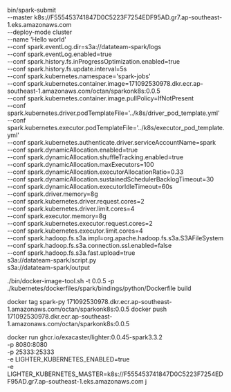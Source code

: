 bin/spark-submit \
--master k8s://F555453741847D0C5223F7254EDF95AD.gr7.ap-southeast-1.eks.amazonaws.com \
--deploy-mode cluster \
--name 'Hello world' \
--conf spark.eventLog.dir=s3a://datateam-spark/logs \
--conf spark.eventLog.enabled=true \
--conf spark.history.fs.inProgressOptimization.enabled=true \
--conf spark.history.fs.update.interval=5s \
--conf spark.kubernetes.namespace='spark-jobs' \
--conf spark.kubernetes.container.image=171092530978.dkr.ecr.ap-southeast-1.amazonaws.com/octan/sparkonk8s:0.0.5 \
--conf spark.kubernetes.container.image.pullPolicy=IfNotPresent \
--conf spark.kubernetes.driver.podTemplateFile='../k8s/driver_pod_template.yml' \
--conf spark.kubernetes.executor.podTemplateFile='../k8s/executor_pod_template.yml' \
--conf spark.kubernetes.authenticate.driver.serviceAccountName=spark \
--conf spark.dynamicAllocation.enabled=true \
--conf spark.dynamicAllocation.shuffleTracking.enabled=true \
--conf spark.dynamicAllocation.maxExecutors=100 \
--conf spark.dynamicAllocation.executorAllocationRatio=0.33 \
--conf spark.dynamicAllocation.sustainedSchedulerBacklogTimeout=30 \
--conf spark.dynamicAllocation.executorIdleTimeout=60s \
--conf spark.driver.memory=8g \
--conf spark.kubernetes.driver.request.cores=2 \
--conf spark.kubernetes.driver.limit.cores=4 \
--conf spark.executor.memory=8g \
--conf spark.kubernetes.executor.request.cores=2 \
--conf spark.kubernetes.executor.limit.cores=4 \
--conf spark.hadoop.fs.s3a.impl=org.apache.hadoop.fs.s3a.S3AFileSystem \
--conf spark.hadoop.fs.s3a.connection.ssl.enabled=false \
--conf spark.hadoop.fs.s3a.fast.upload=true \
s3a://datateam-spark/script.py \
s3a://datateam-spark/output

./bin/docker-image-tool.sh -t 0.0.5 -p ./kubernetes/dockerfiles/spark/bindings/python/Dockerfile build 

docker tag spark-py 171092530978.dkr.ecr.ap-southeast-1.amazonaws.com/octan/sparkonk8s:0.0.5
docker push 171092530978.dkr.ecr.ap-southeast-1.amazonaws.com/octan/sparkonk8s:0.0.5

docker run ghcr.io/exacaster/lighter:0.0.45-spark3.3.2 \
  -p 8080:8080 \
  -p 25333:25333 \
  -e LIGHTER_KUBERNETES_ENABLED=true \
  -e LIGHTER_KUBERNETES_MASTER=k8s://F555453741847D0C5223F7254EDF95AD.gr7.ap-southeast-1.eks.amazonaws.com
j